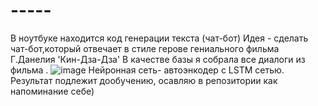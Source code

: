 # -----
В ноутбуке находится код генерации текста (чат-бот)
Идея - сделать чат-бот,который отвечает в стиле герове гениального фильма Г.Данелия 'Кин-Дза-Дза'
В качестве базы я собрала все диалоги из фильма .
![image](https://user-images.githubusercontent.com/84207955/162991729-63d0768a-cfb4-4d73-a98e-ffc96026d47d.png) 
Нейронная сеть- автоэнкодер с LSTM сетью.
Результат подлежит дообучению, осавляю в репозитории как напоминание себе)
